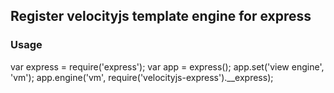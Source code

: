 ## Register velocityjs template engine for express

### Usage

  var express = require('express');
  var app = express();
  app.set('view engine', 'vm');
  app.engine('vm', require('velocityjs-express').__express);
